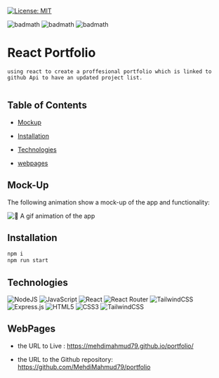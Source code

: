


[![License: MIT](https://img.shields.io/badge/License-MIT-yellow.svg)](https://opensource.org/licenses/MIT)

![badmath](https://img.shields.io/github/issues/MehdiMahmud79/portfolio)
![badmath](https://img.shields.io/github/forks/MehdiMahmud79/portfolio)
![badmath](https://img.shields.io/github/stars/MehdiMahmud79/portfolio)

# React Portfolio

```
using react to create a proffesional portfolio which is linked to github Api to have an updated project list.


```

## Table of Contents

- [Mockup](#mock-up)

- [Installation](#installation)

- [Technologies](#technologies)

- [webpages](#webpages)

## Mock-Up

The following animation show a mock-up of the app and functionality:

![📸 A gif animation of the app](./assets/screen.gif)

## Installation

```bash
npm i
npm run start
```



## Technologies

![NodeJS](https://img.shields.io/badge/node.js-%2343853D.svg?style=for-the-badge&logo=node.js&logoColor=white)
![JavaScript](https://img.shields.io/badge/javascript-%23323330.svg?style=for-the-badge&logo=javascript&logoColor=%23F7DF1E)
![React](https://img.shields.io/badge/react-%2320232a.svg?style=for-the-badge&logo=react&logoColor=%2361DAFB)
![React Router](https://img.shields.io/badge/React_Router-CA4245?style=for-the-badge&logo=react-router&logoColor=white)
![TailwindCSS](https://img.shields.io/badge/tailwindcss-%2338B2AC.svg?style=for-the-badge&logo=tailwind-css&logoColor=white)
![Express.js](https://img.shields.io/badge/express.js-%23404d59.svg?style=for-the-badge&logo=express&logoColor=%2361DAFB)
![HTML5](https://img.shields.io/badge/html5-%23E34F26.svg?style=for-the-badge&logo=html5&logoColor=white)
![CSS3](https://img.shields.io/badge/css3-%231572B6.svg?style=for-the-badge&logo=css3&logoColor=white)
![TailwindCSS](https://img.shields.io/badge/tailwindcss-%2338B2AC.svg?style=for-the-badge&logo=tailwind-css&logoColor=white)
## WebPages

- the URL to Live : https://mehdimahmud79.github.io/portfolio/

- the URL to the Github repository: https://github.com/MehdiMahmud79/portfolio
